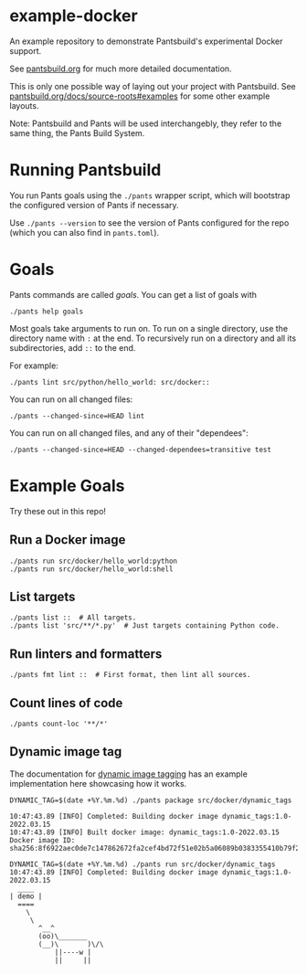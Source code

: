 # example-docker

An example repository to demonstrate Pantsbuild's experimental Docker support.

See [pantsbuild.org](https://www.pantsbuild.org/docs) for much more detailed documentation.

This is only one possible way of laying out your project with Pantsbuild. See
[pantsbuild.org/docs/source-roots#examples](https://www.pantsbuild.org/docs/source-roots#examples)
for some other example layouts.

Note: Pantsbuild and Pants will be used interchangebly, they refer to the same thing, the Pants
Build System.


# Running Pantsbuild

You run Pants goals using the `./pants` wrapper script, which will bootstrap the configured version
of Pants if necessary.

Use `./pants --version` to see the version of Pants configured for the repo (which you can also find
in `pants.toml`).


# Goals

Pants commands are called _goals_. You can get a list of goals with

```
./pants help goals
```

Most goals take arguments to run on. To run on a single directory, use the directory name with `:`
at the end. To recursively run on a directory and all its subdirectories, add `::` to the end.

For example:

```
./pants lint src/python/hello_world: src/docker::
```

You can run on all changed files:

```
./pants --changed-since=HEAD lint
```

You can run on all changed files, and any of their "dependees":

```
./pants --changed-since=HEAD --changed-dependees=transitive test
```


# Example Goals

Try these out in this repo!


## Run a Docker image

```
./pants run src/docker/hello_world:python
./pants run src/docker/hello_world:shell
```


## List targets

```
./pants list ::  # All targets.
./pants list 'src/**/*.py'  # Just targets containing Python code.
```


## Run linters and formatters

```
./pants fmt lint ::  # First format, then lint all sources.
```


## Count lines of code

```
./pants count-loc '**/*'
```


## Dynamic image tag

The documentation for [dynamic image
tagging](https://www.pantsbuild.org/docs/tagging-docker-images#using-env-vars-to-include-dynamic-data-in-tags)
has an example implementation here showcasing how it works.

```
DYNAMIC_TAG=$(date +%Y.%m.%d) ./pants package src/docker/dynamic_tags

10:47:43.89 [INFO] Completed: Building docker image dynamic_tags:1.0-2022.03.15
10:47:43.89 [INFO] Built docker image: dynamic_tags:1.0-2022.03.15
Docker image ID: sha256:8f6922aec0de7c147862672fa2cef4bd72f51e02b5a06089b0383355410b79f2

DYNAMIC_TAG=$(date +%Y.%m.%d) ./pants run src/docker/dynamic_tags
10:47:43.89 [INFO] Completed: Building docker image dynamic_tags:1.0-2022.03.15
  ____
| demo |
  ====
    \
     \
       ^__^
       (oo)\_______
       (__)\       )\/\
           ||----w |
           ||     ||
```
